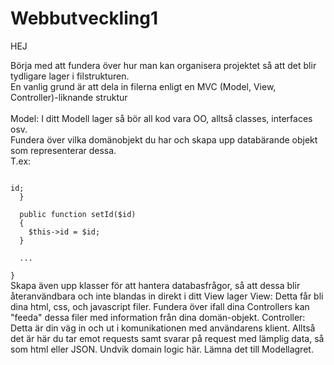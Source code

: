 # Webbutveckling1

HEJ

Börja med att fundera över hur man kan organisera projektet så att det blir tydligare lager i filstrukturen. 
<br>
En vanlig grund är att dela in filerna enligt en MVC (Model, View, Controller)-liknande struktur
<br>
<br>
Model:
I ditt Modell lager så bör all kod vara OO, alltså classes, interfaces osv. 
<br>
Fundera över vilka domänobjekt du har och skapa upp databärande objekt som representerar dessa. 
<br>
T.ex: 
<br>
<code>
<?PHP 

class Product {
  /** @var int */
  private $id;
  ....
  
  public function getId()
  {
    return $this->id;
  }
  
  public function setId($id)
  {
    $this->id = $id;
  }
  
  ...
  
}
</code>
Skapa även upp klasser för att hantera databasfrågor, så att dessa blir återanvändbara och inte blandas in direkt i ditt View lager


View:

Detta får bli dina html, css, och javascript filer. Fundera över ifall dina Controllers kan "feeda" dessa filer med information från dina domän-objekt.


Controller:
Detta är din väg in och ut i komunikationen med användarens klient. Alltså det är här du tar emot requests samt svarar på request med lämplig data, så som html eller JSON. 
Undvik domain logic här. Lämna det till Modellagret. 




